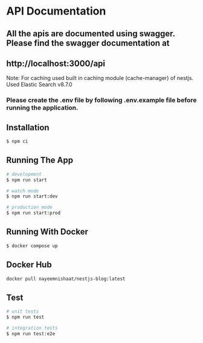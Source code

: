 # API Documentation

## All the apis are documented using swagger. Please find the swagger documentation at

## http://localhost:3000/api

Note: For caching used built in caching module (cache-manager) of nestjs.
Used Elastic Search v8.7.0

### Please create the .env file by following .env.example file before running the application.

## Installation

```bash
$ npm ci
```

## Running The App

```bash
# development
$ npm run start

# watch mode
$ npm run start:dev

# production mode
$ npm run start:prod
```

## Running With Docker

```bash
$ docker compose up
```

## Docker Hub
```bash
docker pull nayeemnishaat/nestjs-blog:latest
```
## Test

```bash
# unit tests
$ npm run test

# integration tests
$ npm run test:e2e
```

